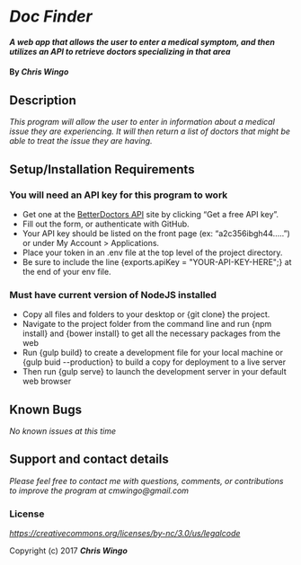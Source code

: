 # _Doc Finder_

#### _A web app that allows the user to enter a medical symptom, and then utilizes an API to retrieve doctors specializing in that area_

#### By _**Chris Wingo**_

## Description

_This program will allow the user to enter in information about a medical issue they are experiencing. It will then return a list of doctors that might be able to treat the issue they are having._

## Setup/Installation Requirements

### You will need an API key for this program to work

* Get one at the [BetterDoctors API](https://developer.betterdoctor.com) site by clicking “Get a free API key”.
* Fill out the form, or authenticate with GitHub.
* Your API key should be listed on the front page (ex: “a2c356ibgh44…..”) or under My Account > Applications.
* Place your token in an .env file at the top level of the project directory.
* Be sure to include the line {exports.apiKey = "YOUR-API-KEY-HERE";} at the end of your env file.


### Must have current version of NodeJS installed

* Copy all files and folders to your desktop or {git clone} the project.
* Navigate to the project folder from the command line and run {npm install} and {bower install} to get all the necessary packages from the web
* Run {gulp build} to create a development file for your local machine or {gulp buid --production} to build a copy for deployment to a live server
* Then run {gulp serve} to launch the development server in your default web browser

## Known Bugs

_No known issues at this time_

## Support and contact details

_Please feel free to contact me with questions, comments, or contributions to improve the program at cmwingo@gmail.com_

### License

*https://creativecommons.org/licenses/by-nc/3.0/us/legalcode*

Copyright (c) 2017 **_Chris Wingo_**
